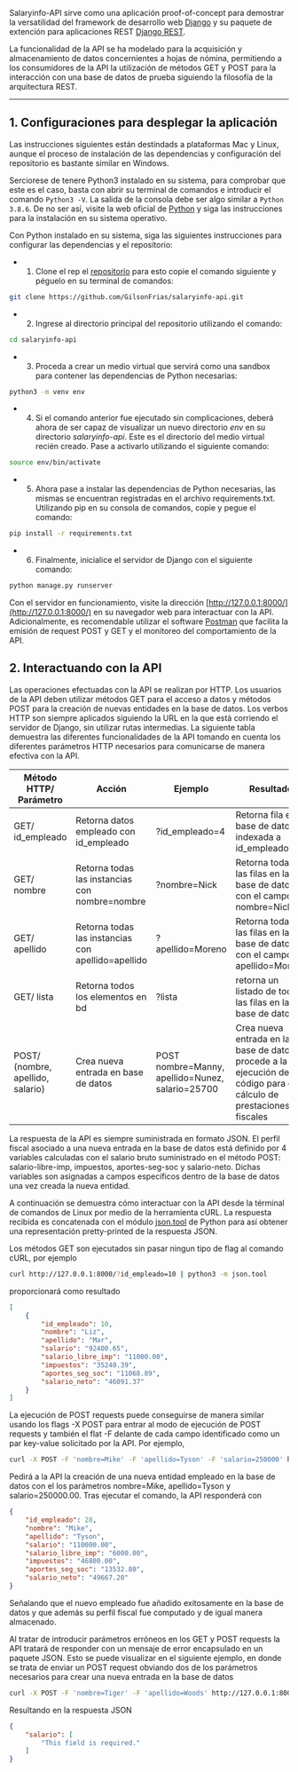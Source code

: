 Salaryinfo-API sirve como una aplicación proof-of-concept para demostrar la versatilidad del framework de desarrollo web [Django](https://www.djangoproject.com/) y su paquete de extención para aplicaciones REST [Django REST](https://www.django-rest-framework.org/). 

La funcionalidad de la API se ha modelado para la acquisición y almacenamiento de datos concernientes a hojas de nómina, permitiendo a los consumidores de la API la utilización de métodos GET y POST para la interacción con una base de datos de prueba siguiendo la filosofía de la arquitectura REST. 


___
## 1. Configuraciones para desplegar la aplicación

Las instrucciones siguientes están destindads a plataformas Mac y Linux, aunque el proceso de instalación de las dependencias y configuración del repositorio es bastante similar en Windows.

Serciorese de tenere Python3 instalado en su sistema, para comprobar que este es el caso, basta con abrir su terminal de comandos e introducir el comando ```Python3 -V```. La salida de la consola debe ser algo similar a ```Python 3.8.6```. De no ser así, visite la web oficial de [Python](https://www.python.org/downloads/) y siga las instrucciones para la instalación en su sistema operativo. 

Con Python instalado en su sistema, siga las siguientes instrucciones para configurar las dependencias y el repositorio:

- 1. Clone el rep el [repositorio](https://github.com/GilsonFrias/salaryinfo-api.git) para esto copie el comando siguiente y péguelo en su terminal de comandos:
    
```bash
git clone https://github.com/GilsonFrias/salaryinfo-api.git
```
	
- 2. Ingrese al directorio principal del repositorio utilizando el comando:
	
```bash
cd salaryinfo-api
```

- 3. Proceda a crear un medio virtual que servirá como una sandbox para contener las dependencias de Python necesarias:

```bash
python3 -m venv env
```
	
- 4. Si el comando anterior fue ejecutado sin complicaciones, deberá ahora de ser capaz de visualizar un nuevo directorio *env* en su directorio *salaryinfo-api*. Este es el directorio del medio virtual recién creado. Pase a activarlo utilizando el siguiente comando:

```bash
source env/bin/activate
```

- 5. Ahora pase a instalar las dependencias de Python necesarias, las mismas se encuentran registradas en el archivo requirements.txt. Utilizando pip en su consola de comandos, copie y pegue el comando:

```bash
pip install -r requirements.txt
```
    
- 6. Finalmente, inicialice el servidor de Django con el siguiente comando:

```bash
python manage.py runserver
```


Con el servidor en funcionamiento, visite la dirección [http://127.0.0.1:8000/](http://127.0.0.1:8000/) en su navegador web para interactuar con la API. Adicionalmente, es recomendable utilizar el software [Postman](https://www.postman.com/product/api-client/)	 que facilita la emisión de request POST y GET y el monitoreo del comportamiento de la API. 


## 2. Interactuando con la API

Las operaciones efectuadas con la API se realizan por HTTP. Los usuarios de la API deben utilizar métodos GET para el acceso a datos y métodos POST para la creación de nuevas entidades en la base de datos. Los verbos HTTP son siempre aplicados siguiendo la URL en la que está corriendo el servidor de Django, sin utilizar rutas intermedias. La siguiente tabla demuestra las diferentes funcionalidades de la API tomando en cuenta los diferentes parámetros HTTP necesarios para comunicarse de manera efectiva con la API. 


| Método HTTP/ Parámetro	| Acción             |	Ejemplo	       |Resultado  | 
| --------- | ------------------ | --------------- |------- |
| GET/ id_empleado	    | Retorna datos empleado con id_empleado | ?id_empleado=4	   | Retorna fila en base de datos indexada a id_empleados=4|
| GET/ nombre	| Retorna todas las instancias con nombre=nombre	 | ?nombre=Nick |Retorna todas las filas en la base de datos con el campo nombre=Nick|
| GET/ apellido	    | Retorna todas las instancias con apellido=apellido	     | ?apellido=Moreno   | Retorna todas las filas en la base de datos con el campo apellido=Moreno|
| GET/ lista	    | Retorna todos los elementos en bd	     | ?lista	   | retorna un listado de todos las filas en la base de datos|
| POST/ (nombre, apellido, salario)|Crea nueva entrada en base de datos |POST nombre=Manny, apellido=Nunez, salario=25700 |Crea nueva entrada en la base de datos y procede a la ejecución de código para el cálculo de prestaciones fiscales|

La respuesta de la API es siempre suministrada en formato JSON. El perfil fiscal asociado a una nueva entrada en la base de datos está definido por 4 variables calculadas con el salario bruto suministrado en el método POST: salario-libre-imp, impuestos, aportes-seg-soc y salario-neto. Dichas variables son asignadas a campos específicos dentro de la base de datos una vez creada la nueva entidad.
	
A continuación se demuestra cómo interactuar con la API desde la términal de comandos de Linux por medio de la herramienta cURL. La respuesta recibida es concatenada con el módulo [json.tool](https://docs.python.org/3/library/json.html#module-json.tool) de Python para así obtener una representación pretty-printed de la respuesta JSON. 

 
Los métodos GET son ejecutados sin pasar ningun tipo de flag al comando cURL, por ejemplo
	
```bash
curl http://127.0.0.1:8000/?id_empleado=10 | python3 -m json.tool
```

proporcionará como resultado

```JSON
[
    {
        "id_empleado": 10,
        "nombre": "Liz",
        "apellido": "Mar",
        "salario": "92400.65",
        "salario_libre_imp": "11000.00",
        "impuestos": "35240.39",
        "aportes_seg_soc": "11068.89",
        "salario_neto": "46091.37"
    }
]
```

La ejecución de POST requests puede conseguirse de manera similar usando los flags -X POST para entrar al modo de ejecución de POST requests y también el flat -F delante de cada campo identificado como un par key-value solicitado por la API. Por ejemplo,


```bash
curl -X POST -F 'nombre=Mike' -F 'apellido=Tyson' -F 'salario=250000' http://127.0.0.1:8000/ | python3 -m json.tool
```

Pedirá a la API la creación de una nueva entidad empleado en la base de datos con el los parámetros nombre=Mike, apellido=Tyson y salario=250000.00. Tras ejecutar el comando, la API responderá con

```JSON
{
    "id_empleado": 28,
    "nombre": "Mike",
    "apellido": "Tyson",
    "salario": "110000.00",
    "salario_libre_imp": "6000.00",
    "impuestos": "46800.00",
    "aportes_seg_soc": "13532.80",
    "salario_neto": "49667.20"
}

```

Señalando que el nuevo empleado fue añadido exitosamente en la base de datos y que además su perfil fiscal fue computado y de igual manera almacenado.

Al tratar de introducir parámetros erróneos en los GET y POST requests la API tratará de responder con un mensaje de error encapsulado en un paquete JSON. Esto se puede visualizar en el siguiente ejemplo, en donde se trata de enviar un POST request obviando dos de los parámetros necesarios para crear una nueva entrada en la base de datos

```bash
curl -X POST -F 'nombre=Tiger' -F 'apellido=Woods' http://127.0.0.1:8000/ | python3 -m json.tool
```

Resultando en la respuesta JSON

```JSON
{
    "salario": [
        "This field is required."
    ]
}
```
